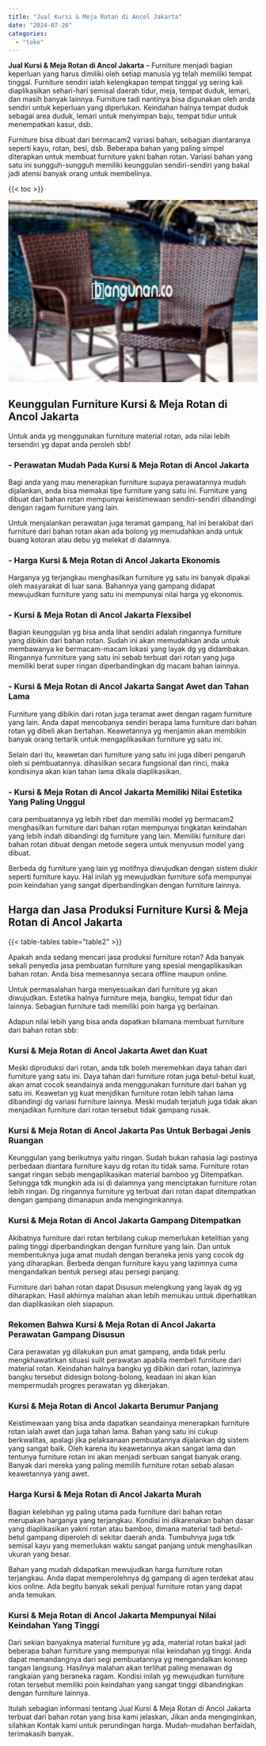 ```yaml
---
title: "Jual Kursi & Meja Rotan di Ancol Jakarta"
date: "2024-07-26"
categories: 
  - "toko"
---
```


**Jual Kursi & Meja Rotan di Ancol Jakarta** – Furniture menjadi bagian keperluan yang harus dimiliki oleh setiap manusia yg telah memiliki tempat tinggal. Furniture sendiri ialah kelengkapan tempat tinggal yg sering kali diaplikasikan sehari-hari semisal daerah tidur, meja, tempat duduk, lemari, dan masih banyak lainnya. Furniture tadi nantinya bisa digunakan oleh anda sendiri untuk keperluan yang diperlukan. Keindahan halnya tempat duduk sebagai area duduk, lemari untuk menyimpan baju, tempat tidur untuk menempatkan kasur, dsb.

Furniture bisa dibuat dari bermacam2 variasi bahan, sebagian diantaranya seperti kayu, rotan, besi, dsb. Beberapa bahan yang paling simpel diterapkan untuk membuat furniture yakni bahan rotan. Variasi bahan yang satu ini sungguh-sungguh memiliki keunggulan sendiri-sendiri yang bakal jadi atensi banyak orang untuk membelinya.

{{< toc >}}

![Jual Kursi & Meja Rotan di Ancol Jakarta](/images/kursi-meja-rotan-murah43.png)

## Keunggulan Furniture Kursi & Meja Rotan di Ancol Jakarta

Untuk anda yg menggunakan furniture material rotan, ada nilai lebih tersendiri yg dapat anda peroleh sbb!

### \- Perawatan Mudah Pada Kursi & Meja Rotan di Ancol Jakarta

Bagi anda yang mau menerapkan furniture supaya perawatannya mudah dijalankan, anda bisa memakai tipe furniture yang satu ini. Furniture yang dibuat dari bahan rotan mempunyai keistimewaan sendiri-sendiri dibandingi dengan ragam furniture yang lain.

Untuk menjalankan perawatan juga teramat gampang, hal ini berakibat dari furniture dari bahan rotan akan ada bolong yg memudahkan anda untuk buang kotoran atau debu yg melekat di dalamnya.

### \- Harga Kursi & Meja Rotan di Ancol Jakarta Ekonomis

Harganya yg terjangkau menghasilkan furniture yg satu ini banyak dipakai oleh masyarakat di luar sana. Bahannya yang gampang didapat mewujudkan furniture yang satu ini mempunyai nilai harga yg ekonomis.

### \- Kursi & Meja Rotan di Ancol Jakarta Flexsibel

Bagian keunggulan yg bisa anda lihat sendiri adalah ringannya furniture yang dibikin dari bahan rotan. Sudah ini akan memudahkan anda untuk membawanya ke bermacam-macam lokasi yang layak dg yg didambakan. Ringannya funrniture yang satu ini sebab terbuat dari rotan yang juga memiliki berat super ringan diperbandingkan dg macam bahan lainnya.

### \- Kursi & Meja Rotan di Ancol Jakarta Sangat Awet dan Tahan Lama

Furniture yang dibikin dari rotan juga teramat awet dengan ragam furniture yang lain. Anda dapat mencobanya sendiri berapa lama furniture dari bahan rotan yg dibeli akan bertahan. Keawetannya yg menjamin akan membikin banyak orang tertarik untuk mengaplikasikan furniture yg satu ini.

Selain dari itu, keawetan dari furniture yang satu ini juga diberi pengaruh oleh si pembuatannya. dihasilkan secara fungsional dan rinci, maka kondisinya akan kian tahan lama dikala diaplikasikan.

### \- Kursi & Meja Rotan di Ancol Jakarta Memiliki Nilai Estetika Yang Paling Unggul

cara pembuatannya yg lebih ribet dan memiliki model yg bermacam2 menghasilkan furniture dari bahan rotan mempunyai tingkatan keindahan yang lebih indah dibandingi dg furniture yang lain. Memiliki furniture dari bahan rotan dibuat dengan metode segera untuk menyusun model yang dibuat.

Berbeda dg furniture yang lain yg motifnya diwujudkan dengan sistem diukir seperti furniture kayu. Hal inilah yg mewujudkan furniture sofa mempunyai poin keindahan yang sangat diperbandingkan dengan furniture lainnya.

## Harga dan Jasa Produksi Furniture Kursi & Meja Rotan di Ancol Jakarta

{{< table-tables table="table2" >}}

Apakah anda sedang mencari jasa produksi furniture rotan? Ada banyak sekali penyedia jasa pembuatan furniture yang spesial mengaplikasikan bahan rotan. Anda bisa memesannya secara offline maupun online.

Untuk permasalahan harga menyesuaikan dari furniture yg akan diwujudkan. Estetika halnya furniture meja, bangku, tempat tidur dan lainnya. Sebagian furniture tadi memiliki poin harga yg berlainan.

Adapun nilai lebih yang bisa anda dapatkan bilamana membuat furniture dari bahan rotan sbb:

### Kursi & Meja Rotan di Ancol Jakarta Awet dan Kuat

Meski diproduksi dari rotan, anda tdk boleh meremehkan daya tahan dari furniture yang satu ini. Daya tahan dari furniture rotan juga betul-betul kuat, akan amat cocok seandainya anda menggunakan furniture dari bahan yg satu ini. Keawetan yg kuat menjdikan furniture rotan lebih tahan lama dibandingi dg variasi furniture lainnya. Meski mudah terjatuh juga tidak akan menjadikan furniture dari rotan tersebut tidak gampang rusak.

### Kursi & Meja Rotan di Ancol Jakarta Pas Untuk Berbagai Jenis Ruangan

Keunggulan yang berikutnya yaitu ringan. Sudah bukan rahasia lagi pastinya perbedaan diantara furniture kayu dg rotan itu tidak sama. Furniture rotan sangat ringan sebab mengaplikasikan material bamboo yg Ditempatkan. Sehingga tdk mungkin ada isi di dalamnya yang menciptakan furniture rotan lebih ringan. Dg ringannya furniture yg terbuat dari rotan dapat ditempatkan dengan gampang dimanapun anda menginginkannya.

### Kursi & Meja Rotan di Ancol Jakarta Gampang Ditempatkan

Akibatnya furniture dari rotan terbilang cukup memerlukan ketelitian yang paling tinggi diperbandingkan dengan furniture yang lain. Dan untuk membentuknya juga amat mudah dengan beraneka jenis yang cocok dg yang diharapkan. Berbeda dengan furniture kayu yang lazimnya cuma mengandalkan bentuk persegi atau persegi panjang.

Furniture dari bahan rotan dapat Disusun melengkung yang layak dg yg diharapkan. Hasil akhirnya malahan akan lebih memukau untuk diperhatikan dan diaplikasikan oleh siapapun.

### Rekomen Bahwa Kursi & Meja Rotan di Ancol Jakarta Perawatan Gampang Disusun

Cara perawatan yg dilakukan pun amat gampang, anda tidak perlu mengkhawatirkan situasi sulit perawatan apabila membeli furniture dari material rotan. Keindahan halnya bangku yg dibikin dari rotan, lazimnya bangku tersebut didesign bolong-bolong, keadaan ini akan kian mempermudah progres perawatan yg dikerjakan.

### Kursi & Meja Rotan di Ancol Jakarta Berumur Panjang

Keistimewaan yang bisa anda dapatkan seandainya menerapkan furniture rotan ialah awet dan juga tahan lama. Bahan yang satu ini cukup berkwalitas, apalagi jika pelaksanaan pembuatannya dijalankan dg sistem yang sangat baik. Oleh karena itu keawetannya akan sangat lama dan tentunya furniture rotan ini akan menjadi serbuan sangat banyak orang. Banyak dari mereka yang paling memilih furniture rotan sebab alasan keawetannya yang awet.

### Harga Kursi & Meja Rotan di Ancol Jakarta Murah

Bagian kelebihan yg paling utama pada furniture dari bahan rotan merupakan harganya yang terjangkau. Kondisi ini dikarenakan bahan dasar yang diaplikasikan yakni rotan atau bamboo, dimana material tadi betul-betul gampang diperoleh di sekitar daerah anda. Tumbuhnya juga tdk semisal kayu yang memerlukan waktu sangat panjang untuk menghasilkan ukuran yang besar.

Bahan yang mudah didapatkan mewujudkan harga furniture rotan terjangkau. Anda dapat memperolehnya dg gampang di agen terdekat atau kios online. Ada begitu banyak sekali penjual furniture rotan yang dapat anda temukan.

### Kursi & Meja Rotan di Ancol Jakarta Mempunyai Nilai Keindahan Yang Tinggi

Dari sekian banyaknya material furniture yg ada, material rotan bakal jadi beberapa bahan furniture yang mempunyai nilai keindahan yg tinggi. Anda dapat memandangnya dari segi pembuatannya yg mengandalkan konsep tangan langsung. Hasilnya malahan akan terlihat paling menawan dg rangkaian yang beraneka ragam. Kondisi inilah yg mewujudkan furniture rotan tersebut memiliki poin keindahan yang sangat tinggi dibandingkan dengan furniture lainnya.

Itulah sebagian informasi tentang Jual Kursi & Meja Rotan di Ancol Jakarta terbuat dari bahan rotan yang bisa kami jelaskan, Jikan anda menginginkan, silahkan Kontak kami untuk perundingan harga. Mudah-mudahan berfaidah, terimakasih banyak.
